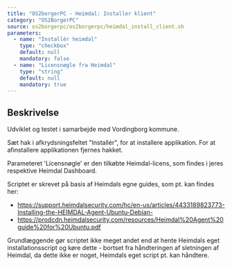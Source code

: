 ```yaml
---
title: "OS2borgerPC - Heimdal: Installer klient"
category: "OS2BorgerPC"
source: os2borgerpc/os2borgerpc/heimdal_install_client.sh
parameters:
  - name: "Installér heimdal"
    type: "checkbox"
    default: null
    mandatory: false
  - name: "Licensnøgle fra Heimdal"
    type: "string"
    default: null
    mandatory: true
---
```


## Beskrivelse
Udviklet og testet i samarbejde med Vordingborg kommune.

Sæt hak i afkrydsningsfeltet "Installér", for at installere applikation. For at afinstallere applikationen fjernes hakket.

Parameteret 'Licensnøgle' er den tilkøbte Heimdal-licens, som findes i jeres respektive Heimdal Dashboard.

Scriptet er skrevet på basis af Heimdals egne guides, som pt. kan findes her:
- https://support.heimdalsecurity.com/hc/en-us/articles/4433189823773-Installing-the-HEIMDAL-Agent-Ubuntu-Debian-
- https://prodcdn.heimdalsecurity.com/resources/Heimdal%20Agent%20guide%20for%20Ubuntu.pdf

Grundlæggende gør scriptet ikke meget andet end at hente Heimdals eget installationsscript og køre dette - bortset fra håndteringen af sletningen af Heimdal, da dette ikke er noget, Heimdals eget script pt. kan håndtere.
